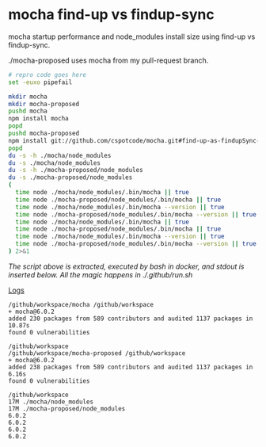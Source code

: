 # mocha find-up vs findup-sync

mocha startup performance and node_modules install size using find-up vs findup-sync.

./mocha-proposed uses mocha from my pull-request branch.

```bash
# repro code goes here
set -euxo pipefail

mkdir mocha
mkdir mocha-proposed
pushd mocha
npm install mocha
popd
pushd mocha-proposed
npm install git://github.com/cspotcode/mocha.git#find-up-as-findupSync-replacement
popd
du -s -h ./mocha/node_modules
du -s ./mocha/node_modules
du -s -h ./mocha-proposed/node_modules
du -s ./mocha-proposed/node_modules
(
  time node ./mocha/node_modules/.bin/mocha || true
  time node ./mocha-proposed/node_modules/.bin/mocha || true
  time node ./mocha/node_modules/.bin/mocha --version || true
  time node ./mocha-proposed/node_modules/.bin/mocha --version || true
  time node ./mocha/node_modules/.bin/mocha || true
  time node ./mocha-proposed/node_modules/.bin/mocha || true
  time node ./mocha/node_modules/.bin/mocha --version || true
  time node ./mocha-proposed/node_modules/.bin/mocha --version || true
) 2>&1
```

*The script above is extracted, executed by bash in docker, and stdout is inserted below.  All the magic happens in ./.github/run.sh*

[Logs](https://github.com/cspotcode/repros/runs/76724994)

```output
/github/workspace/mocha /github/workspace
+ mocha@6.0.2
added 230 packages from 589 contributors and audited 1137 packages in 10.87s
found 0 vulnerabilities

/github/workspace
/github/workspace/mocha-proposed /github/workspace
+ mocha@6.0.2
added 238 packages from 589 contributors and audited 1137 packages in 6.16s
found 0 vulnerabilities

/github/workspace
17M	./mocha/node_modules
17M	./mocha-proposed/node_modules
6.0.2
6.0.2
6.0.2
6.0.2
```
